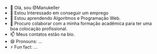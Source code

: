 - 👋 Olá, sou @Manukeller
- 👀 Estou Interessado em conseguir um emprego
- 🌱 Estou aprendendo Algoritmos e Programação Web. 
- 💞️ Procuro colaborar com a minha formação acadêmica para ter uma boa colocação profissional.
- 📫 Meus contatos estão na bio.
- 😄 Pronouns: ...
- ⚡ Fun fact: ...

<!---
Manukeller/Manukeller is a ✨ special ✨ repository because its `README.md` (this file) appears on your GitHub profile.
You can click the Preview link to take a look at your changes.
--->
